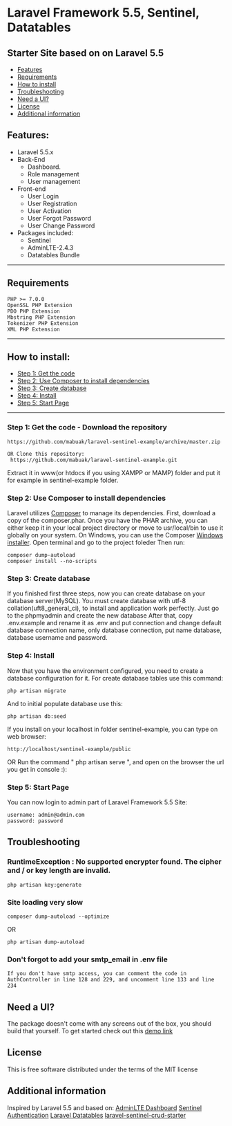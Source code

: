 # Laravel Framework 5.5, Sentinel, Datatables
## Starter Site based on on Laravel 5.5
* [Features](#feature1)
* [Requirements](#feature2)
* [How to install](#feature3)
* [Troubleshooting](#feature5)
* [Need a UI?](#feature6)
* [License](#feature7)
* [Additional information](#feature8)

<a name="feature1"></a>
## Features:
* Laravel 5.5.x
* Back-End
    * Dashboard.
    * Role management
    * User management
* Front-end
    * User Login
    * User Registration
    * User Activation
    * User Forgot Password
    * User Change Password
* Packages included:
	* Sentinel
	* AdminLTE-2.4.3
	* Datatables Bundle
-----
<a name="feature2"></a>
## Requirements

	PHP >= 7.0.0
	OpenSSL PHP Extension
	PDO PHP Extension
	Mbstring PHP Extension
	Tokenizer PHP Extension
	XML PHP Extension
-----
<a name="feature3"></a>
## How to install:

* [Step 1: Get the code](#step1)
* [Step 2: Use Composer to install dependencies](#step2)
* [Step 3: Create database](#step3)
* [Step 4: Install](#step4)
* [Step 5: Start Page](#step5)
-----
<a name="step1"></a>
### Step 1: Get the code - Download the repository

	https://github.com/mabuak/laravel-sentinel-example/archive/master.zip 
    
    OR Clone this repository:
     https://github.com/mabuak/laravel-sentinel-example.git

Extract it in www(or htdocs if you using XAMPP or MAMP) folder and put it for example in sentinel-example folder.

<a name="step2"></a>
### Step 2: Use Composer to install dependencies

Laravel utilizes [Composer](http://getcomposer.org/) to manage its dependencies. First, download a copy of the composer.phar.
Once you have the PHAR archive, you can either keep it in your local project directory or move to
usr/local/bin to use it globally on your system.
On Windows, you can use the Composer [Windows installer](https://getcomposer.org/Composer-Setup.exe).
Open terminal and go to the project foleder
Then run:

    composer dump-autoload
    composer install --no-scripts

<a name="step3"></a>
### Step 3: Create database

If you finished first three steps, now you can create database on your database server(MySQL). You must create database
with utf-8 collation(uft8_general_ci), to install and application work perfectly.
Just go to the phpmyadmin and create the new database
After that, copy .env.example and rename it as .env and put connection and change default database connection name, only database connection, put name database, database username and password.

<a name="step4"></a>
### Step 4: Install

Now that you have the environment configured, you need to create a database configuration for it. For create database tables use this command:

    php artisan migrate

And to initial populate database use this:

    php artisan db:seed

If you install on your localhost in folder sentinel-example, you can type on web browser:

	http://localhost/sentinel-example/public

OR Run the command " php artisan serve ", and open on the browser the url you get in console :):

<a name="step5"></a>
### Step 5: Start Page

You can now login to admin part of Laravel Framework 5.5  Site:

    username: admin@admin.com
    password: password
    
<a name="feature5"></a>
## Troubleshooting

### RuntimeException : No supported encrypter found. The cipher and / or key length are invalid.

    php artisan key:generate

### Site loading very slow

	composer dump-autoload --optimize
OR

    php artisan dump-autoload

### Don't forgot to add your smtp_email in .env file
    
    If you don't have smtp access, you can comment the code in AuthController in line 128 and 229, and uncomment line 133 and line 234

<a name="feature6"></a>
## Need a UI?

The package doesn't come with any screens out of the box, you should build that yourself. 
To get started check out this [demo link](https://sentinel-example.dhanhost.com)

<a name="feature7"></a>
## License

This is free software distributed under the terms of the MIT license

<a name="feature8"></a>
## Additional information

Inspired by Laravel 5.5 and based on:
[AdminLTE Dashboard](https://github.com/almasaeed2010/AdminLTE)
[Sentinel Authentication](https://cartalyst.com/manual/sentinel/2.0)
[Laravel Datatables](https://github.com/yajra/laravel-datatables)
[laravel-sentinel-crud-starter](https://github.com/roladn/laravel-sentinel-crud-starter)

